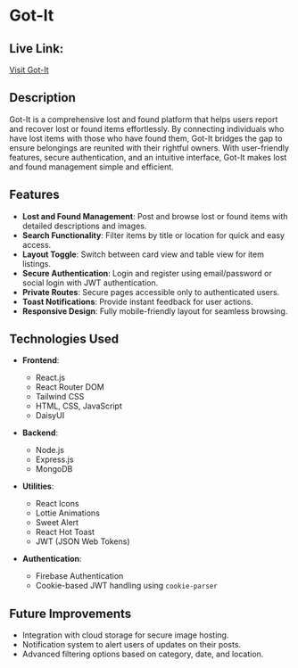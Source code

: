 # Got-It

## **Live Link:**  
[Visit Got-It](https://got-it-7ccaa.web.app/)

## **Description**  
Got-It is a comprehensive lost and found platform that helps users report and recover lost or found items effortlessly. By connecting individuals who have lost items with those who have found them, Got-It bridges the gap to ensure belongings are reunited with their rightful owners. With user-friendly features, secure authentication, and an intuitive interface, Got-It makes lost and found management simple and efficient.

## **Features**  
- **Lost and Found Management**: Post and browse lost or found items with detailed descriptions and images.  
- **Search Functionality**: Filter items by title or location for quick and easy access.  
- **Layout Toggle**: Switch between card view and table view for item listings.  
- **Secure Authentication**: Login and register using email/password or social login with JWT authentication.  
- **Private Routes**: Secure pages accessible only to authenticated users.  
- **Toast Notifications**: Provide instant feedback for user actions.  
- **Responsive Design**: Fully mobile-friendly layout for seamless browsing.  

## **Technologies Used**  
- **Frontend**:
  - React.js  
  - React Router DOM  
  - Tailwind CSS  
  - HTML, CSS, JavaScript  
  - DaisyUI  

- **Backend**:
  - Node.js  
  - Express.js  
  - MongoDB  

- **Utilities**:
  - React Icons  
  - Lottie Animations  
  - Sweet Alert  
  - React Hot Toast  
  - JWT (JSON Web Tokens)  

- **Authentication**:
  - Firebase Authentication  
  - Cookie-based JWT handling using `cookie-parser`  

## **Future Improvements**  
- Integration with cloud storage for secure image hosting.  
- Notification system to alert users of updates on their posts.  
- Advanced filtering options based on category, date, and location.  
